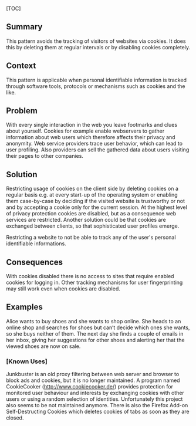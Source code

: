 [TOC]

<!--### [Also Known As]-->
<!-- All other names the pattern is known by.-->



## Summary
<!-- One short paragraph summarising the pattern.-->

This pattern avoids the tracking of visitors of websites via cookies.
It does this by deleting them at regular intervals or by disabling
cookies completely.

## Context
<!-- The situations in which the pattern may apply.-->

This pattern is applicable when personal identifiable information is
tracked through software tools, protocols or mechanisms such as
cookies and the like.

## Problem
<!-- The problem a pattern addresses, including a list of forces describing why a problem might be difficult to solve.-->

With every single interaction in the web you leave footmarks and clues
about yourself. Cookies for example enable webservers to gather
information about web users which therefore affects their privacy and
anonymity. Web service providers trace user behavior, which can lead
to user profiling. Also providers can sell the gathered data about
users visiting their pages to other companies.

## Solution
<!-- A concise description of how the pattern addresses the problem.-->

Restricting usage of cookies on the client side by deleting cookies on
a regular basis e.g. at every start-up of the operating system or
enabling them case-by-case by deciding if the visited website is
trustworthy or not and by accepting a cookie only for the current
session. At the highest level of privacy protection cookies are
disabled, but as a consequence web services are restricted. Another
solution could be that cookies are exchanged between clients, so that
sophisticated user profiles emerge.

<!--goals-->
Restricting a website to not be able to track any of the user's
personal identifiable informations.

<!--### [Structure]-->
<!--A detailed specification of the structural aspects of the pattern. A class diagram if applicable.-->



<!--### [Implementation]-->
<!--Guidelines for implementing the pattern; code fragments; suggested PETS; policy fragments.-->



## Consequences
<!--The advantages (benefits) and disadvantages (liabilities) of applying the pattern.-->



<!--constraints and consequences-->
With cookies disabled there is no access to sites that require enabled
cookies for logging in. Other tracking mechanisms for user
fingerprinting may still work even when cookies are disabled.

<!--### [Constraints]-->
<!-- limitations as a consequence of applying the pattern.-->



## Examples
<!--Motivational example to see how the pattern is applied.-->

Alice wants to buy shoes and she wants to shop online. She heads to an
online shop and searches for shoes but can’t decide which ones she
wants, so she buys neither of them. The next day she finds a couple of
emails in her inbox, giving her suggestions for other shoes and
alerting her that the viewed shoes are now on sale.

### [Known Uses]
<!-- Pointers to various applications of the pattern.-->

Junkbuster is an old proxy filtering between web server and browser to
block ads and cookies, but it is no longer maintained. A program named
CookieCooker (http://www.cookiecooker.de/) provides protection for
monitored user behaviour and interests by exchanging cookies with
other users or using a random selection of identities. Unfortunately
this project also seems to be not maintained anymore. There is also
the Firefox Add-on Self-Destructing Cookies which deletes cookies of
tabs as soon as they are closed.

<!--## See Also-->
<!-- Any pointers to relevant information, not contained in the subfields below.-->



<!--### [Related Patterns]-->
<!-- Supporting and conflicting patterns-->



<!--### [Sources]-->
<!-- References to the original source of the pattern.-->



<!--## General Comments-->
<!-- Separate discussion on the pattern.-->



<!--## Tags-->
<!-- User definable descriptors for additional correlation.-->